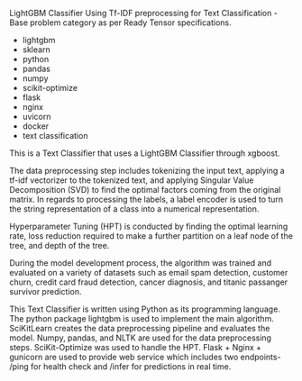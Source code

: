 LightGBM Classifier Using Tf-IDF preprocessing for Text Classification - Base problem category as per Ready Tensor specifications.

- lightgbm
- sklearn
- python
- pandas
- numpy
- scikit-optimize
- flask
- nginx
- uvicorn
- docker
- text classification

This is a Text Classifier that uses a LightGBM Classifier through xgboost.

The data preprocessing step includes tokenizing the input text, applying a tf-idf vectorizer to the tokenized text, and applying Singular Value Decomposition (SVD) to find the optimal factors coming from the original matrix. In regards to processing the labels, a label encoder is used to turn the string representation of a class into a numerical representation.

Hyperparameter Tuning (HPT) is conducted by finding the optimal learning rate, loss reduction required to make a further partition on a leaf node of the tree, and depth of the tree.

During the model development process, the algorithm was trained and evaluated on a variety of datasets such as email spam detection, customer churn, credit card fraud detection, cancer diagnosis, and titanic passanger survivor prediction.

This Text Classifier is written using Python as its programming language. The python package lightgbm is used to implement the main algorithm. SciKitLearn creates the data preprocessing pipeline and evaluates the model. Numpy, pandas, and NLTK are used for the data preprocessing steps. SciKit-Optimize was used to handle the HPT. Flask + Nginx + gunicorn are used to provide web service which includes two endpoints- /ping for health check and /infer for predictions in real time.
